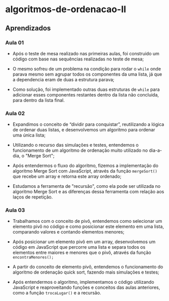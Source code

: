 # algoritmos-de-ordenacao-II

## Aprendizados

### Aula 01
- Após o teste de mesa realizado nas primeiras aulas, foi construido um código com base nas sequências realizadas no teste de mesa;

- O mesmo sofreu de um problema na condição para rodar o `while` onde parava mesmo sem agrupar todos os componentes da uma lista, já que a dependencia eram de duas a estrutura parava;

- Como solução, foi implementado outras duas estruturas de `while` para adicionar esses componentes restantes dentro da lista não concluida, para dentro da lista final.

### Aula 02

- Expandimos o conceito de “dividir para conquistar”, reutilizando a lógica de ordenar duas listas, e desenvolvemos um algoritmo para ordenar uma única lista;

- Utilizando o recurso das simulações e testes, entendemos o funcionamento de um algoritmo de ordenação muito utilizado no dia-a-dia, o "Merge Sort";

- Após entendermos o fluxo do algoritmo, fizemos a implementação do algoritmo Merge Sort com JavaScript, através da função `mergeSort()` que recebe um array e retorna este array ordenado;

- Estudamos a ferramenta de "recursão", como ela pode ser utilizada no algoritmo Merge Sort e as diferenças dessa ferramenta com relação aos laços de repetição.

### Aula 03 

- Trabalhamos com o conceito de pivô, entendemos como selecionar um elemento pivô no código e como posicionar este elemento em uma lista, comparando valores e contando elementos menores;

- Após posicionar um elemento pivô em um array, desenvolvemos um código em JavaScript que percorre uma lista e separa todos os elementos entre maiores e menores que o pivô, através da função `encontraMenores();`

- A partir do conceito de elemento pivô, entendemos o funcionamento do algoritmo de ordenação quick sort, fazendo mais simulações e testes;

- Após entendermos o algoritmo, implementamos o código utilizando JavaScript e reaproveitando funções e conceitos das aulas anteriores, como a função `trocaLugar()` e a recursão.
